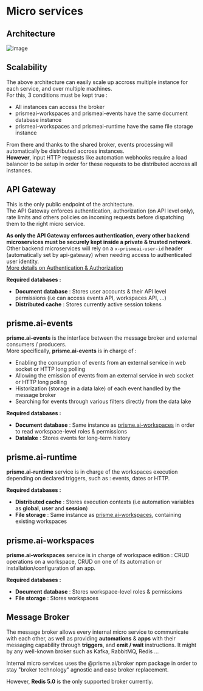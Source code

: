 # Micro services

## Architecture

![image](/assets/images/architecture/microservices.png)

## Scalability
The above architecture can easily scale up accross multiple instance for each service, and over multiple machines.  
For this, 3 conditions must be kept true :  

* All instances can access the broker  
* prismeai-workspaces and prismeai-events have the same document database instance  
* prismeai-workspaces and prismeai-runtime have the same file storage instance 

From there and thanks to the shared broker, events processing will automatically be distributed accross instances.  
**However**, input HTTP requests like automation webhooks require a load balancer to be setup in order for these requests to be distributed accross all instances.  

## API Gateway

This is the only public endpoint of the architecture.  
The API Gateway enforces authentication, authorization (on API level only), rate limits and others policies on incoming requests before dispatching them to the right micro service.  

**As only the API Gateway enforces authentication, every other backend microservices must be securely kept inside a private & trusted network**.  
Other backend microservices will rely on a `x-prismeai-user-id` header (automatically set by api-gateway) when needing access to authenticated user identity.  
[More details on Authentication & Authorization](./authentication_access_control)

**Required databases :**  

* **Document database** : Stores user accounts & their API level permissions (i.e can access events API, workspaces API, ...)  
* **Distributed cache** : Stores currently active session tokens

## prisme.ai-events

**prisme.ai-events** is the interface between the message broker and external consumers / producers.  
More specifically, **prisme.ai-events** is in charge of :

* Enabling the consumption of events from an external service in web socket or HTTP long polling
* Allowing the emission of events from an external service in web socket or HTTP long polling
* Historization (storage in a data lake) of each event handled by the message broker
* Searching for events through various filters directly from the data lake

**Required databases :**  

* **Document database** : Same instance as [prisme.ai-workspaces](#prismeai-workspaces) in order to read workspace-level roles & permissions  
* **Datalake** : Stores events for long-term history

## prisme.ai-runtime

**prisme.ai-runtime** service is in charge of the workspaces execution depending on declared triggers, such as : events, dates or HTTP.

**Required databases :**  

* **Distributed cache** : Stores execution contexts (i.e automation variables as **global**, **user** and **session**)  
* **File storage** : Same instance as [prisme.ai-workspaces](#prismeai-workspaces), containing existing workspaces

## prisme.ai-workspaces

**prisme.ai-workspaces** service is in charge of workspace edition : CRUD operations on a workspace, CRUD on one of its automation or installation/configuration of an app.

**Required databases :**  

* **Document database** : Stores workspace-level roles & permissions  
* **File storage** : Stores workspaces

## Message Broker

The message broker allows every internal micro service to communicate with each other, as well as providing **automations** & **apps** with their messaging capability through **triggers**, and **emit / wait** instructions.
It might by any well-known broker such as Kafka, RabbitMQ, Redis ...

Internal micro services uses the @prisme.ai/broker npm package in order to stay "broker
technology" agnostic and ease broker replacement.

However, **Redis 5.0** is the only supported broker currently.
